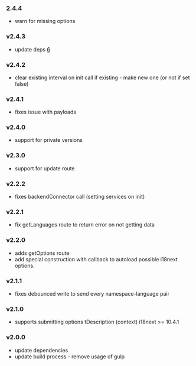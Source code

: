 ### 2.4.4

- warn for missing options

### v2.4.3

- update deps [6](https://github.com/locize/i18next-node-locize-backend/pull/6)

### v2.4.2

- clear existing interval on init call if existing - make new one (or not if set false)

### v2.4.1

- fixes issue with payloads

### v2.4.0

- support for private versions

### v2.3.0

- support for update route

### v2.2.2

- fixes backendConnector call (setting services on init)

### v2.2.1

- fix getLanguages route to return error on not getting data

### v2.2.0

- adds getOptions route
- add special construction with callback to autoload possible i18next options.

### v2.1.1

- fixes debounced write to send every namespace-language pair

### v2.1.0

- supports submitting options tDescription (context) i18next >= 10.4.1

### v2.0.0

- update dependencies
- update build process - remove usage of gulp
